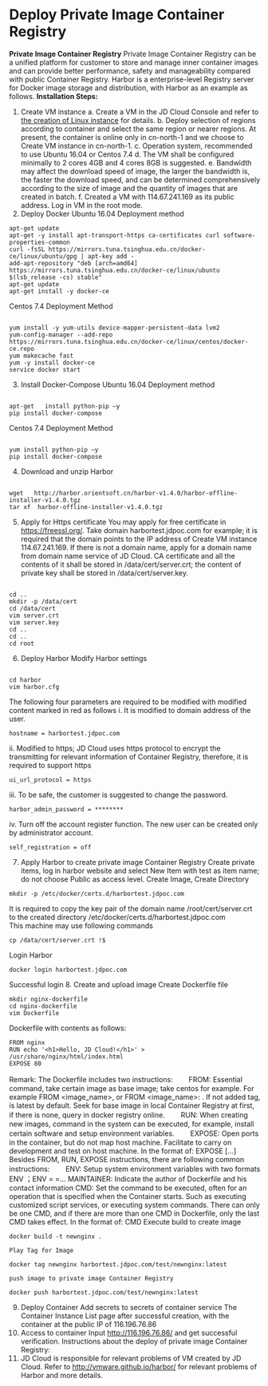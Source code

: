 
# Deploy Private Image Container Registry  
**Private Image Container Registry**
    Private Image Container Registry can be a unified platform for customer to store and manage inner container images and can provide better performance, safety and manageability compared with public Container Registry. Harbor is a enterprise-level Registry server for Docker image storage and distribution, with Harbor as an example as follows.
**Installation Steps:**
1. Create VM instance
a. Create a VM in the JD Cloud Console and refer to [the creation of Linux instance](https://docs.jdcloud.com/cn/virtual-machines/account-preparation-linux) for details.
b. Deploy selection of regions according to container and select the same region or nearer regions. At present, the container is online only in cn-north-1 and we choose to Create VM instance in cn-north-1.
c. Operation system, recommended to use Ubuntu 16.04 or Centos 7.4
d. The VM shall be configured minimally to 2 cores 4GB and 4 cores 8GB is suggested.
e. Bandwidth may affect the download speed of image, the larger the bandwidth is, the faster the download speed, and can be determined comprehensively according to the size of image and the quantity of images that are created in batch.
f. Created a VM with 114.67.241.169 as its public address. Log in VM in the root mode.
2. Deploy Docker
    Ubuntu 16.04 Deployment method
```
apt-get update
apt-get -y install apt-transport-https ca-certificates curl software-properties-common
curl -fsSL https://mirrors.tuna.tsinghua.edu.cn/docker-ce/linux/ubuntu/gpg | apt-key add -
add-apt-repository "deb [arch=amd64] https://mirrors.tuna.tsinghua.edu.cn/docker-ce/linux/ubuntu $(lsb_release -cs) stable"
apt-get update
apt-get install -y docker-ce
```
Centos 7.4 Deployment Method
```

yum install -y yum-utils device-mapper-persistent-data lvm2
yum-config-manager --add-repo https://mirrors.tuna.tsinghua.edu.cn/docker-ce/linux/centos/docker-ce.repo
yum makecache fast
yum -y install docker-ce
service docker start
```  
3. Install Docker-Compose
Ubuntu 16.04 Deployment method
```

apt-get   install python-pip –y
pip install docker-compose
```  
Centos 7.4 Deployment Method
```

yum install python-pip –y
pip install docker-compose
```  
4. Download and unzip Harbor
```

wget   http://harbor.orientsoft.cn/harbor-v1.4.0/harbor-offline-installer-v1.4.0.tgz
tar xf  harbor-offline-installer-v1.4.0.tgz
```  
5. Apply for Https certificate
   You may apply for free certificate in https://freessl.org/. Take domain harbortest.jdpoc.com for example; it is required that the domain points to the IP address of Create VM instance 114.67.241.169.
   If there is not a domain name, apply for a domain name from domain name service of JD Cloud.
   CA certificate and all the contents of it shall be stored in /data/cert/server.crt; the content of private key shall be stored in /data/cert/server.key.
```

cd ..
mkdir -p /data/cert
cd /data/cert
vim server.crt
vim server.key
cd ..
cd ..
cd root
```  
6. Deploy Harbor
    Modify Harbor settings
```

cd harbor
vim harbor.cfg
```  
The following four parameters are required to be modified with modified content marked in red as follows
   i.      It is modified to domain address of the user.
```
hostname = harbortest.jdpoc.com
```
  ii.      Modified to https; JD Cloud uses https protocol to encrypt the transmitting for relevant information of Container Registry, therefore, it is required to support https
```
ui_url_protocol = https
```
iii.      To be safe, the customer is suggested to change the password.
```
harbor_admin_password = ********
```
  iv. Turn off the account register function. The new user can be created only by administrator account.
```
self_registration = off
```
7. Apply Harbor to create private image Container Registry
Create private items, log in harbor website and select New Item with test as item name; do not choose Public as access level.
    Create Image, Create Directory
```
mkdir -p /etc/docker/certs.d/harbortest.jdpoc.com
```
  It is required to copy the key pair of the domain name /root/cert/server.crt to the created directory /etc/docker/certs.d/harbortest.jdpoc.com  
  This machine may use following commands  
```
cp /data/cert/server.crt !$
```
  Login Harbor
```
docker login harbortest.jdpoc.com
```
   Successful login
8. Create and upload image
   Create Dockerfile file
```
mkdir nginx-dockerfile
cd nginx-dockerfile
vim Dockerfile
```
   Dockerfile with contents as follows:
```
FROM nginx
RUN echo '<h1>Hello, JD Cloud!</h1>' > /usr/share/nginx/html/index.html
EXPOSE 80
```  
Remark:
       The Dockerfile includes two instructions:
　　FROM: Essential command, take certain image as base image; take centos for example. For example FROM <image_name>, or FROM <image_name>: <tag>. If not added tag, is latest by default. Seek for base image in local Container Registry at first, if there is none, query in docker registry online.
　　RUN: When creating new images, command in the system can be executed, for example, install certain software and setup environment variables.
　　EXPOSE: Open ports in the container, but do not map host machine. Facilitate to carry on development and test on host machine. In the format of: EXPOSE <port1> [<port2>...]
       Besides FROM, RUN, EXPOSE instructions, there are following common instructions:
　　ENV: Setup system environment variables with two formats ENV <key> <value>；ENV <key1>=<value1> <key2>=<value2>...
       MAINTAINER: Indicate the author of Dockerfile and his contact information
       CMD: Set the command to be executed, often for an operation that is specified when the Container starts. Such as executing customized script services, or executing system commands. There can only be one CMD, and if there are more than one CMD in Dockerfile, only the last CMD takes effect. In the format of: CMD <command>
    Execute build to create image
```
docker build -t newnginx .
```  
    Play Tag for Image
```
docker tag newnginx harbortest.jdpoc.com/test/newnginx:latest
```
    push image to private image Container Registry
```
docker push harbortest.jdpoc.com/test/newnginx:latest
```  
9. Deploy Container
 Add secrets to secrets of container service
The Container Instance List page after successful creation, with the container at the public IP of 116.196.76.86
10. Access to container
Input http://116.196.76.86/ and get successful verification.
Instructions about the deploy of private image Container Registry:
1.   JD Cloud is responsible for relevant problems of VM created by JD Cloud. Refer to http://vmware.github.io/harbor/ for relevant problems of Harbor and more details.